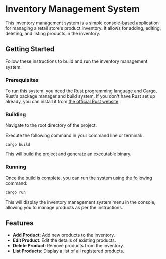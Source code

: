 # Inventory Management System

This inventory management system is a simple console-based application for managing a retail store's product inventory. It allows for adding, editing, deleting, and listing products in the inventory.

## Getting Started
Follow these instructions to build and run the inventory management system.

### Prerequisites
To run this system, you need the Rust programming language and Cargo, Rust's package manager and build system. If you don't have Rust set up already, you can install it from [the official Rust website](https://www.rust-lang.org/).

### Building
Navigate to the root directory of the project.

Execute the following command in your command line or terminal:

```
cargo build
```
This will build the project and generate an executable binary.

### Running
Once the build is complete, you can run the system using the following command:

```
cargo run
```
This will display the inventory management system menu in the console, allowing you to manage products as per the instructions.

## Features
- **Add Product**: Add new products to the inventory.
- **Edit Product**: Edit the details of existing products.
- **Delete Product**: Remove products from the inventory.
- **List Products**: Display a list of all registered products.
